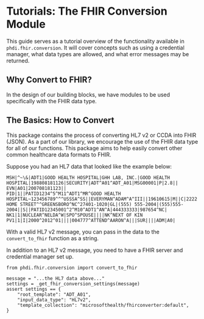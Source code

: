 # Tutorials: The FHIR Conversion Module

This guide serves as a tutorial overview of the functionality available in `phdi.fhir.conversion`. It will cover concepts such as using a credential manager, what data types are allowed, and what error messages may be returned. 

## Why Convert to FHIR?
In the design of our building blocks, we have modules to be used specifically with the FHIR data type. 

## The Basics: How to Convert
This package contains the process of converting HL7 v2 or CCDA into FHIR (JSON). As a part of our library, we encourage the use of the FHIR data type for all of our functions. This package aims to help easily convert other common healthcare data formats to FHIR. 

Suppose you had an HL7 data that looked like the example below:
```
MSH|^~\&|ADT1|GOOD HEALTH HOSPITAL|GHH LAB, INC.|GOOD HEALTH HOSPITAL|198808181126|SECURITY|ADT^A01^ADT_A01|MSG00001|P|2.8||
EVN|A01|200708181123||
PID|1||PATID1234^5^M11^ADT1^MR^GOOD HEALTH HOSPITAL~123456789^^^USSSA^SS||EVERYMAN^ADAM^A^III||19610615|M||C|2222 HOME STREET^^GREENSBORO^NC^27401-1020|GL|(555) 555-2004|(555)555-2004||S||PATID12345001^2^M10^ADT1^AN^A|444333333|987654^NC|
NK1|1|NUCLEAR^NELDA^W|SPO^SPOUSE||||NK^NEXT OF KIN
PV1|1|I|2000^2012^01||||004777^ATTEND^AARON^A|||SUR||||ADM|A0|
```

With a valid HL7 v2 message, you can pass in the data to the `convert_to_fhir` function as a string. 

In addition to an HL7 v2 message, you need to have a FHIR server and credential manager set up.


```
from phdi.fhir.conversion import convert_to_fhir

message = "...the HL7 data above..."
settings = _get_fhir_conversion_settings(message)
assert settings == {
    "root_template": "ADT_A01",
    "input_data_type": "HL7v2",
    "template_collection": "microsofthealth/fhirconverter:default",
}
```